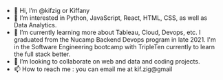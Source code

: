 - 👋 Hi, I’m @kifzig or Kiffany
- 👀 I’m interested in Python, JavaScript, React, HTML, CSS, as well as Data Analytics.
- 🌱 I’m currently learning more about Tableau, Cloud, Devops, etc. I graduated from the Nucamp Backend Devops program in late 2021. I'm in the Software Engineering bootcamp with TripleTen currently to learn the full stack better.
- 💞️ I’m looking to collaborate on web and data and coding projects.
- 📫 How to reach me : you can email me at kif.zig@gmail

<!---
kifzig/kifzig is a ✨ special ✨ repository because its `README.md` (this file) appears on your GitHub profile.
You can click the Preview link to take a look at your changes.
--->
